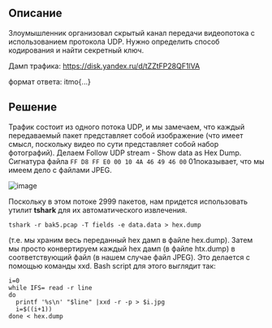 ## Описание

Злоумышленник организовал скрытый канал передачи видеопотока с использованием протокола UDP. Нужно определить способ кодирования и найти секретный ключ.

Дамп трафика: https://disk.yandex.ru/d/tZZtFP28QF1lVA

формат ответа: itmo{...}

## Решение
Трафик состоит из одного потока UDP, и мы замечаем, что каждый передаваемый пакет представляет собой изображение (что имеет смысл, поскольку видео по сути представляет собой набор фотографий). 
Делаем Follow UDP stream - Show data as Hex Dump. Сигнатура файла ``FF D8 FF E0 00 10 4A 46 49 46 00`` 01показывает, что мы имеем дело с файлами JPEG.

![image](https://user-images.githubusercontent.com/49597727/146970353-c013a19f-f3ca-4f5d-9783-275784d71c49.png)

Поскольку в этом потоке 2999 пакетов, нам придется использовать утилит **tshark** для их автоматического извлечения.

``tshark -r bak5.pcap -T fields -e data.data > hex.dump``

(т.е. мы храним весь переданный hex дамп в файле hex.dump). Затем мы просто конвертируем каждый hex дамп (в файле htx.dump) в соответствующий файл (в нашем случае файл JPEG). Это делается с помощью команды xxd. Bash script для этого выглядит так:
```
i=0 
while IFS= read -r line
do 
  printf '%s\n' "$line" |xxd -r -p > $i.jpg
  i=$((i+1))
done < hex.dump
 ```
 



